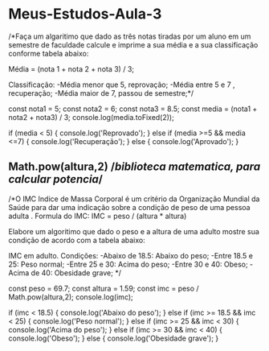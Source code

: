 # Meus-Estudos-Aula-3

/*Faça um algaritimo que dado as três notas tiradas por um aluno em um semestre de faculdade calcule e imprime a sua média e a sua classificação conforme tabela abaixo:

Média = (nota 1 + nota 2 + nota 3) / 3;

Classificação:
  -Média menor que 5, reprovação;
  -Média entre 5 e 7 , recuperação;
  -Média maior de 7, passou de semestre;*/
  
const nota1 = 5;
const nota2 = 6;
const nota3 = 8.5;
const media = (nota1 + nota2 + nota3) / 3;
console.log(media.toFixed(2));

if (media < 5) {
    console.log('Reprovado');
} else if (media >=5 && media <=7) {
    console.log('Recuperação');
} else {
    console.log('Aprovado');
}

Math.pow(altura,2) /*biblioteca matematica, para calcular potencia*/
------------------------------------------------------------------------------

/*O IMC Indice de Massa Corporal é um critério da Organização Mundial da Saúde para dar uma indicação sobre a condição de peso de uma pessoa adulta .
Formula do IMC:
IMC = peso / (altura * altura)

Elabore um algoritimo que dado o peso e a altura de uma adulto mostre sua condição de acordo com a tabela abaixo:

IMC em adulto. Condições:
  -Abaixo de 18.5: Abaixo do peso;
  -Entre 18.5 e 25: Peso normal;
  -Entre 25 e 30: Acima do peso;
  -Entre 30 e 40: Obeso;
  -Acima de 40: Obesidade grave;
*/

const peso = 69.7;
const altura = 1.59;
const imc = peso / Math.pow(altura,2);
console.log(imc);

if (imc < 18.5) {
    console.log('Abaixo do peso');
} else if (imc >= 18.5 && imc < 25) {
   console.log('Peso normal');
} else if (imc >= 25 && imc < 30) {
    console.log('Acima do peso');
} else if (imc >= 30 && imc < 40) {
    console.log('Obeso');
} else {
   console.log('Obesidade grave');
}
